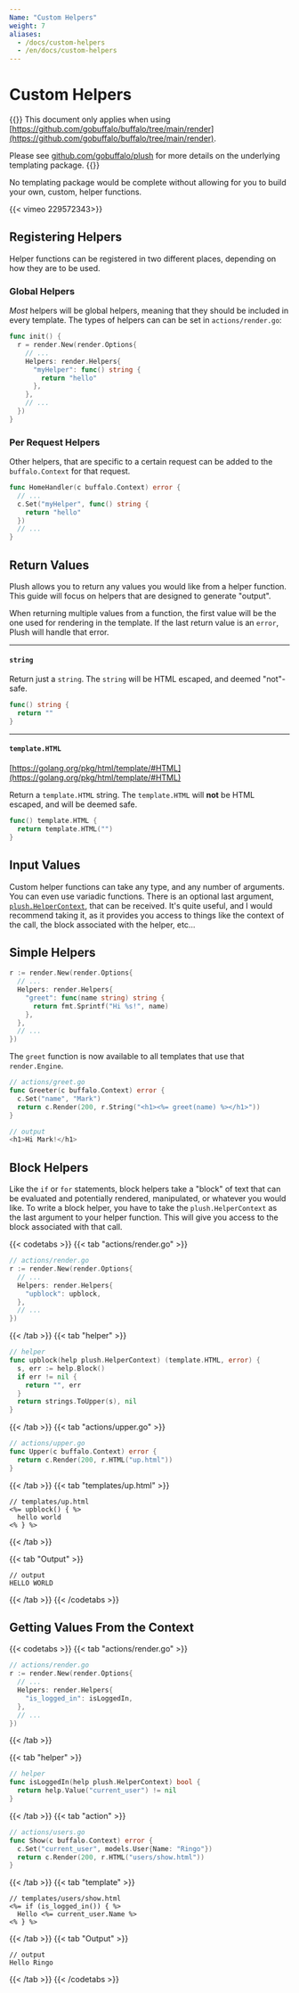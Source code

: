 ```yaml
---
Name: "Custom Helpers"
weight: 7
aliases:
  - /docs/custom-helpers
  - /en/docs/custom-helpers
---
```


# Custom Helpers

{{<note>}}
This document only applies when using [https://github.com/gobuffalo/buffalo/tree/main/render](https://github.com/gobuffalo/buffalo/tree/main/render).

Please see [github.com/gobuffalo/plush](https://github.com/gobuffalo/plush) for more details on the underlying templating package.
{{</note>}}

No templating package would be complete without allowing for you to build your own, custom, helper functions.

{{< vimeo 229572343>}}

## Registering Helpers

Helper functions can be registered in two different places, depending on how they are to be used.

### Global Helpers

_Most_ helpers will be global helpers, meaning that they should be included in every template. The types of
helpers can can be set in `actions/render.go`:

```go
func init() {
  r = render.New(render.Options{
    // ...
    Helpers: render.Helpers{
      "myHelper": func() string {
        return "hello"
      },
    },
    // ...
  })
}
```

### Per Request Helpers

Other helpers, that are specific to a certain request can be added to the `buffalo.Context` for that request.

```go
func HomeHandler(c buffalo.Context) error {
  // ...
  c.Set("myHelper", func() string {
    return "hello"
  })
  // ...
}
```

## Return Values

Plush allows you to return any values you would like from a helper function. This guide will focus on helpers that
are designed to generate "output".

When returning multiple values from a function, the first value will be the one used for rendering in the template.
If the last return value is an `error`, Plush will handle that error.

---

#### `string`

Return just a `string`. The `string` will be HTML escaped, and deemed "not"-safe.

```go
func() string {
  return ""
}
```

---

#### `template.HTML`

[https://golang.org/pkg/html/template/#HTML](https://golang.org/pkg/html/template/#HTML)

Return a `template.HTML` string. The `template.HTML` will **not** be HTML escaped, and will be deemed safe.

```go
func() template.HTML {
  return template.HTML("")
}
```

## Input Values

Custom helper functions can take any type, and any number of arguments. You can even use variadic functions. There is an optional last argument, [`plush.HelperContext`](https://godoc.org/github.com/gobuffalo/plush#HelperContext), that can be received. It's quite useful, and I would recommend taking it, as it provides you access to things like the context of the call, the block associated with the helper, etc...

## Simple Helpers

```go
r := render.New(render.Options{
  // ...
  Helpers: render.Helpers{
    "greet": func(name string) string {
      return fmt.Sprintf("Hi %s!", name)
    },
  },
  // ...
})
```

The `greet` function is now available to all templates that use that `render.Engine`.

```go
// actions/greet.go
func Greeter(c buffalo.Context) error {
  c.Set("name", "Mark")
  return c.Render(200, r.String("<h1><%= greet(name) %></h1>"))
}
```

```go
// output
<h1>Hi Mark!</h1>
```

## Block Helpers

Like the `if` or `for` statements, block helpers take a "block" of text that can be evaluated and potentially rendered, manipulated, or whatever you would like. To write a block helper, you have to take the `plush.HelperContext` as the last argument to your helper function. This will give you access to the block associated with that call.

{{< codetabs >}}
{{< tab "actions/render.go" >}}
```go
// actions/render.go
r := render.New(render.Options{
  // ...
  Helpers: render.Helpers{
    "upblock": upblock,
  },
  // ...
})
```
{{< /tab >}}
{{< tab "helper" >}}
```go
// helper
func upblock(help plush.HelperContext) (template.HTML, error) {
  s, err := help.Block()
  if err != nil {
    return "", err
  }
  return strings.ToUpper(s), nil
}
```
{{< /tab >}}
{{< tab "actions/upper.go" >}}
```go
// actions/upper.go
func Upper(c buffalo.Context) error {
  return c.Render(200, r.HTML("up.html"))
}
```
{{< /tab >}}
{{< tab "templates/up.html" >}}
```erb
// templates/up.html
<%= upblock() { %>
  hello world
<% } %>
```
{{< /tab >}}

{{< tab "Output" >}}
```text
// output
HELLO WORLD
```
{{< /tab >}}
{{< /codetabs >}}


## Getting Values From the Context

{{< codetabs >}}
{{< tab "actions/render.go" >}}
```go
// actions/render.go
r := render.New(render.Options{
  // ...
  Helpers: render.Helpers{
    "is_logged_in": isLoggedIn,
  },
  // ...
})
```
{{< /tab >}}

{{< tab "helper" >}}
```go
// helper
func isLoggedIn(help plush.HelperContext) bool {
  return help.Value("current_user") != nil
}
```
{{< /tab >}}
{{< tab "action" >}}
```go
// actions/users.go
func Show(c buffalo.Context) error {
  c.Set("current_user", models.User{Name: "Ringo"})
  return c.Render(200, r.HTML("users/show.html"))
}
```
{{< /tab >}}
{{< tab "template" >}}
```erb
// templates/users/show.html
<%= if (is_logged_in()) { %>
  Hello <%= current_user.Name %>
<% } %>
```
{{< /tab >}}
{{< tab "Output" >}}
```text
// output
Hello Ringo
```
{{< /tab >}}
{{< /codetabs >}}
